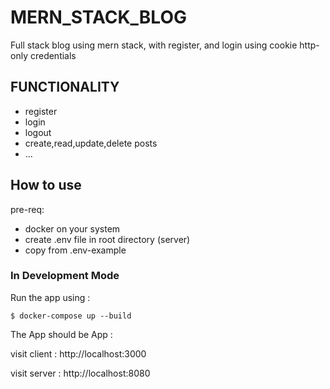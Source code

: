 # MERN_STACK_BLOG

Full stack blog using mern stack, with register, and login using cookie http-only credentials

## FUNCTIONALITY

- register
- login
- logout 
- create,read,update,delete posts
- ...



## How to use
pre-req:
- docker on your system
- create .env file in root directory (server)
- copy from .env-example

### In Development Mode

Run the app using :

`$ docker-compose up --build`

The App should be App :

visit client : http://localhost:3000

visit server : http://localhost:8080

